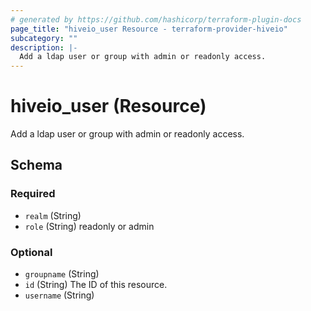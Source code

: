 ```yaml
---
# generated by https://github.com/hashicorp/terraform-plugin-docs
page_title: "hiveio_user Resource - terraform-provider-hiveio"
subcategory: ""
description: |-
  Add a ldap user or group with admin or readonly access.
---
```


# hiveio_user (Resource)

Add a ldap user or group with admin or readonly access.



<!-- schema generated by tfplugindocs -->
## Schema

### Required

- `realm` (String)
- `role` (String) readonly or admin

### Optional

- `groupname` (String)
- `id` (String) The ID of this resource.
- `username` (String)



